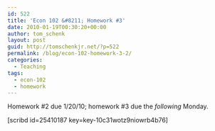 ```yaml
---
id: 522
title: 'Econ 102 &#8211; Homework #3'
date: 2010-01-19T00:30:20+00:00
author: tom_schenk
layout: post
guid: http://tomschenkjr.net/?p=522
permalink: /blog/econ-102-homework-3-2/
categories:
  - Teaching
tags:
  - econ-102
  - homework
---
```

Homework #2 due 1/20/10; homework #3 due the<em> following</em> Monday.

[scribd id=25410187 key=key-10c31wotz9niowrb4b76]